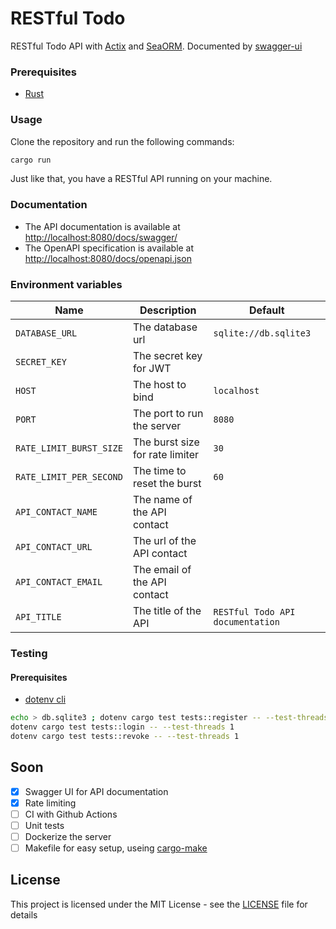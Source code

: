 # RESTful Todo
RESTful Todo API with [Actix](https://actix.rs) and [SeaORM](https://www.sea-ql.org/). Documented by [swagger-ui](https://swagger.io/)

### Prerequisites
- [Rust](https://www.rust-lang.org/tools/install)

### Usage
Clone the repository and run the following commands:
```bash
cargo run
```
Just like that, you have a RESTful API running on your machine.

### Documentation
- The API documentation is available at [http://localhost:8080/docs/swagger/](http://localhost:8080/docs/swagger/)
- The OpenAPI specification is available at [http://localhost:8080/docs/openapi.json](http://localhost:8080/docs/openapi.json)

### Environment variables
<!-- Table of enviroment variables -->
| Name | Description | Default |
| --- | --- | --- |
| `DATABASE_URL` | The database url | `sqlite://db.sqlite3` |
| `SECRET_KEY` | The secret key for JWT | ` ` |
| `HOST` | The host to bind | `localhost` |
| `PORT` | The port to run the server | `8080` |
| `RATE_LIMIT_BURST_SIZE` | The burst size for rate limiter | `30` |
| `RATE_LIMIT_PER_SECOND` | The time to reset the burst | `60` |
| `API_CONTACT_NAME` | The name of the API contact | ` ` |
| `API_CONTACT_URL` | The url of the API contact | ` ` |
| `API_CONTACT_EMAIL` | The email of the API contact | ` ` |
| `API_TITLE` | The title of the API | `RESTful Todo API documentation` |

### Testing
#### Prerequisites
- [dotenv cli](https://pypi.org/project/python-dotenv/)
```bash
echo > db.sqlite3 ; dotenv cargo test tests::register -- --test-threads 1
dotenv cargo test tests::login -- --test-threads 1
dotenv cargo test tests::revoke -- --test-threads 1
```

## Soon
- [X] Swagger UI for API documentation
- [X] Rate limiting
- [ ] CI with Github Actions
- [ ] Unit tests
- [ ] Dockerize the server
- [ ] Makefile for easy setup, useing [cargo-make](https://github.com/sagiegurari/cargo-make)

## License
This project is licensed under the MIT License - see the [LICENSE](LICENSE) file for details

